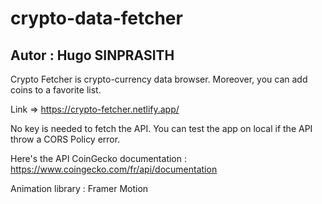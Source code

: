 # crypto-data-fetcher
## Autor : Hugo SINPRASITH

Crypto Fetcher is crypto-currency data browser. Moreover, you can add coins to a favorite list.

Link => https://crypto-fetcher.netlify.app/

No key is needed to fetch the API. You can test the app on local if the API throw a CORS Policy error.

Here's the API CoinGecko documentation : https://www.coingecko.com/fr/api/documentation

Animation library : Framer Motion